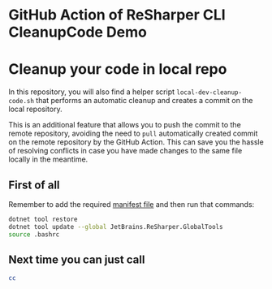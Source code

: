# GitHub Action of ReSharper CLI CleanupCode Demo

# Cleanup your code in local repo

In this repository, you will also find a helper script `local-dev-cleanup-code.sh` that performs an automatic
cleanup and creates a commit on the local repository.

This is an additional feature that allows you to push the commit to the remote repository, avoiding the need to `pull` automatically 
created commit on the remote repository by the GitHub Action. This can save you the hassle of resolving conflicts in case you have made changes 
to the same file locally in the meantime.

## First of all 

Remember to add the required [manifest file](https://github.com/ArturWincenciak/ReSharper_CleanupCode_Demo/blob/main/.config/dotnet-tools.json) 
and then run that commands:

```bash
dotnet tool restore
dotnet tool update --global JetBrains.ReSharper.GlobalTools
source .bashrc
```

## Next time you can just call

```bash
cc
```

